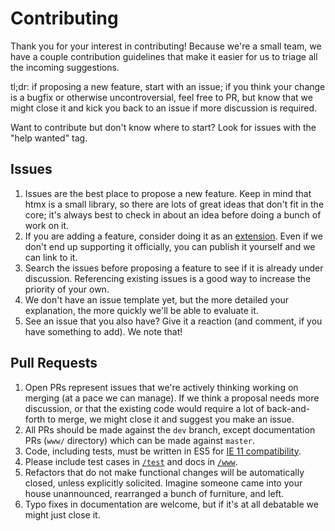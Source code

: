 # Contributing
Thank you for your interest in contributing! Because we're a small team, we have a couple
contribution guidelines that make it easier for us to triage all the incoming suggestions.

tl;dr: if proposing a new feature, start with an issue; if you think your change is a bugfix or otherwise uncontroversial, feel free to PR, but know that we might close it and kick you back to an issue if more discussion is required.

Want to contribute but don't know where to start? Look for issues with the "help wanted" tag.

## Issues
1. Issues are the best place to propose a new feature. Keep in mind that htmx is a small library, so there are lots of great ideas that don't fit in the core; it's always best to check in about an idea before doing a bunch of work on it.
1. If you are adding a feature, consider doing it as an [extension](https://htmx.org/extensions). Even if we don't end up supporting it officially, you can publish it yourself and we can link to it.
1. Search the issues before proposing a feature to see if it is already under discussion. Referencing existing issues is a good way to increase the priority of your own.
1. We don't have an issue template yet, but the more detailed your explanation, the more quickly we'll be able to evaluate it.
1. See an issue that you also have? Give it a reaction (and comment, if you have something to add). We note that!

## Pull Requests
1. Open PRs represent issues that we're actively thinking working on merging (at a pace we can manage). If we think a proposal needs more discussion, or that the existing code would require a lot of back-and-forth to merge, we might close it and suggest you make an issue.
1. All PRs should be made against the `dev` branch, except documentation PRs (`www/` directory) which can be made against `master`.
1. Code, including tests, must be written in ES5 for [IE 11 compatibility](https://stackoverflow.com/questions/39902809/support-for-es6-in-internet-explorer-11).
1. Please include test cases in [`/test`](https://github.com/bigskysoftware/htmx/tree/dev/test) and docs in [`/www`](https://github.com/bigskysoftware/htmx/tree/dev/www).
1. Refactors that do not make functional changes will be automatically closed, unless explicitly solicited. Imagine someone came into your house unannounced, rearranged a bunch of furniture, and left.
1. Typo fixes in documentation are welcome, but if it's at all debatable we might just close it.
